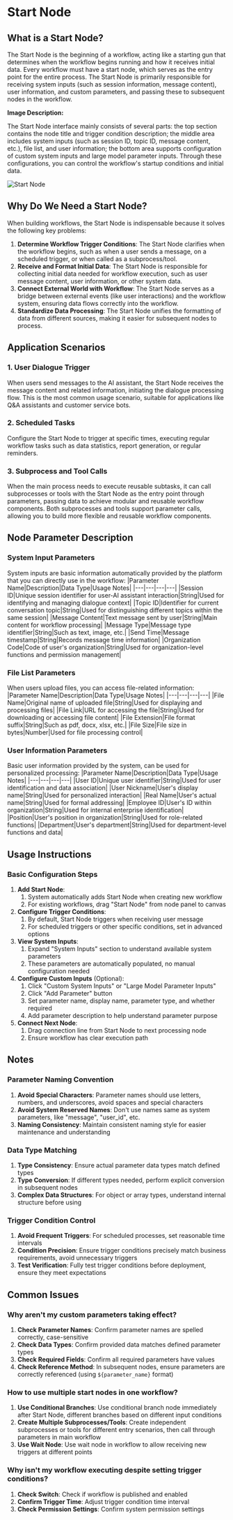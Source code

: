 # Start Node

## What is a Start Node?
The Start Node is the beginning of a workflow, acting like a starting gun that determines when the workflow begins running and how it receives initial data. Every workflow must have a start node, which serves as the entry point for the entire process. The Start Node is primarily responsible for receiving system inputs (such as session information, message content), user information, and custom parameters, and passing these to subsequent nodes in the workflow.

**Image Description:**

The Start Node interface mainly consists of several parts: the top section contains the node title and trigger condition description; the middle area includes system inputs (such as session ID, topic ID, message content, etc.), file list, and user information; the bottom area supports configuration of custom system inputs and large model parameter inputs. Through these configurations, you can control the workflow's startup conditions and initial data.

![Start Node](/static/img/start-node-1.png)

## Why Do We Need a Start Node?
When building workflows, the Start Node is indispensable because it solves the following key problems:
1. **Determine Workflow Trigger Conditions**: The Start Node clarifies when the workflow begins, such as when a user sends a message, on a scheduled trigger, or when called as a subprocess/tool.
2. **Receive and Format Initial Data**: The Start Node is responsible for collecting initial data needed for workflow execution, such as user message content, user information, or other system data.
3. **Connect External World with Workflow**: The Start Node serves as a bridge between external events (like user interactions) and the workflow system, ensuring data flows correctly into the workflow.
4. **Standardize Data Processing**: The Start Node unifies the formatting of data from different sources, making it easier for subsequent nodes to process.

## Application Scenarios
### 1. User Dialogue Trigger
When users send messages to the AI assistant, the Start Node receives the message content and related information, initiating the dialogue processing flow. This is the most common usage scenario, suitable for applications like Q&A assistants and customer service bots.
### 2. Scheduled Tasks
Configure the Start Node to trigger at specific times, executing regular workflow tasks such as data statistics, report generation, or regular reminders.
### 3. Subprocess and Tool Calls
When the main process needs to execute reusable subtasks, it can call subprocesses or tools with the Start Node as the entry point through parameters, passing data to achieve modular and reusable workflow components. Both subprocesses and tools support parameter calls, allowing you to build more flexible and reusable workflow components.

## Node Parameter Description
### System Input Parameters
System inputs are basic information automatically provided by the platform that you can directly use in the workflow:
|Parameter Name|Description|Data Type|Usage Notes|
|---|---|---|---|
|Session ID|Unique session identifier for user-AI assistant interaction|String|Used for identifying and managing dialogue context|
|Topic ID|Identifier for current conversation topic|String|Used for distinguishing different topics within the same session|
|Message Content|Text message sent by user|String|Main content for workflow processing|
|Message Type|Message type identifier|String|Such as text, image, etc.|
|Send Time|Message timestamp|String|Records message time information|
|Organization Code|Code of user's organization|String|Used for organization-level functions and permission management|

### File List Parameters
When users upload files, you can access file-related information:
|Parameter Name|Description|Data Type|Usage Notes|
|---|---|---|---|
|File Name|Original name of uploaded file|String|Used for displaying and processing files|
|File Link|URL for accessing the file|String|Used for downloading or accessing file content|
|File Extension|File format suffix|String|Such as pdf, docx, xlsx, etc.|
|File Size|File size in bytes|Number|Used for file processing control|

### User Information Parameters
Basic user information provided by the system, can be used for personalized processing:
|Parameter Name|Description|Data Type|Usage Notes|
|---|---|---|---|
|User ID|Unique user identifier|String|Used for user identification and data association|
|User Nickname|User's display name|String|Used for personalized interaction|
|Real Name|User's actual name|String|Used for formal addressing|
|Employee ID|User's ID within organization|String|Used for internal enterprise identification|
|Position|User's position in organization|String|Used for role-related functions|
|Department|User's department|String|Used for department-level functions and data|

## Usage Instructions
### Basic Configuration Steps
1. **Add Start Node**:
    1. System automatically adds Start Node when creating new workflow
    2. For existing workflows, drag "Start Node" from node panel to canvas
2. **Configure Trigger Conditions**:
    1. By default, Start Node triggers when receiving user message
    2. For scheduled triggers or other specific conditions, set in advanced options
3. **View System Inputs**:
    1. Expand "System Inputs" section to understand available system parameters
    2. These parameters are automatically populated, no manual configuration needed
4. **Configure Custom Inputs** (Optional):
    1. Click "Custom System Inputs" or "Large Model Parameter Inputs"
    2. Click "Add Parameter" button
    3. Set parameter name, display name, parameter type, and whether required
    4. Add parameter description to help understand parameter purpose
5. **Connect Next Node**:
    1. Drag connection line from Start Node to next processing node
    2. Ensure workflow has clear execution path

## Notes
### Parameter Naming Convention
1. **Avoid Special Characters**: Parameter names should use letters, numbers, and underscores, avoid spaces and special characters
2. **Avoid System Reserved Names**: Don't use names same as system parameters, like "message", "user_id", etc.
3. **Naming Consistency**: Maintain consistent naming style for easier maintenance and understanding

### Data Type Matching
1. **Type Consistency**: Ensure actual parameter data types match defined types
2. **Type Conversion**: If different types needed, perform explicit conversion in subsequent nodes
3. **Complex Data Structures**: For object or array types, understand internal structure before using

### Trigger Condition Control
1. **Avoid Frequent Triggers**: For scheduled processes, set reasonable time intervals
2. **Condition Precision**: Ensure trigger conditions precisely match business requirements, avoid unnecessary triggers
3. **Test Verification**: Fully test trigger conditions before deployment, ensure they meet expectations

## Common Issues
### Why aren't my custom parameters taking effect?
1. **Check Parameter Names**: Confirm parameter names are spelled correctly, case-sensitive
2. **Check Data Types**: Confirm provided data matches defined parameter types
3. **Check Required Fields**: Confirm all required parameters have values
4. **Check Reference Method**: In subsequent nodes, ensure parameters are correctly referenced (using `${parameter_name}` format)

### How to use multiple start nodes in one workflow?
1. **Use Conditional Branches**: Use conditional branch node immediately after Start Node, different branches based on different input conditions
2. **Create Multiple Subprocesses/Tools**: Create independent subprocesses or tools for different entry scenarios, then call through parameters in main workflow
3. **Use Wait Node**: Use wait node in workflow to allow receiving new triggers at different points

### Why isn't my workflow executing despite setting trigger conditions?
1. **Check Switch**: Check if workflow is published and enabled
2. **Confirm Trigger Time**: Adjust trigger condition time interval
3. **Check Permission Settings**: Confirm system permission settings 